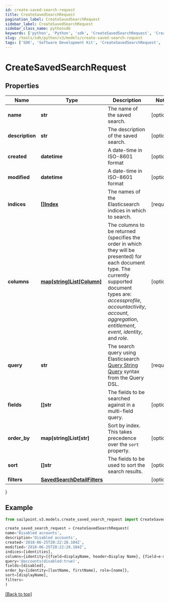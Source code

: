 ```yaml
---
id: create-saved-search-request
title: CreateSavedSearchRequest
pagination_label: CreateSavedSearchRequest
sidebar_label: CreateSavedSearchRequest
sidebar_class_name: pythonsdk
keywords: ['python', 'Python', 'sdk', 'CreateSavedSearchRequest', 'CreateSavedSearchRequest'] 
slug: /tools/sdk/python/v3/models/create-saved-search-request
tags: ['SDK', 'Software Development Kit', 'CreateSavedSearchRequest', 'CreateSavedSearchRequest']
---
```


# CreateSavedSearchRequest


## Properties

Name | Type | Description | Notes
------------ | ------------- | ------------- | -------------
**name** | **str** | The name of the saved search.  | [optional] 
**description** | **str** | The description of the saved search.  | [optional] 
**created** | **datetime** | A date-time in ISO-8601 format | [optional] 
**modified** | **datetime** | A date-time in ISO-8601 format | [optional] 
**indices** | [**[]Index**](index) | The names of the Elasticsearch indices in which to search.  | [required]
**columns** | [**map[string]List[Column]**](https://docs.python.org/3/tutorial/datastructures.html#more-on-lists) | The columns to be returned (specifies the order in which they will be presented) for each document type.  The currently supported document types are: _accessprofile_, _accountactivity_, _account_, _aggregation_, _entitlement_, _event_, _identity_, and _role_.  | [optional] 
**query** | **str** | The search query using Elasticsearch [Query String Query](https://www.elastic.co/guide/en/elasticsearch/reference/5.2/query-dsl-query-string-query.html#query-string) syntax from the Query DSL.  | [required]
**fields** | **[]str** | The fields to be searched against in a multi-field query.  | [optional] 
**order_by** | **map[string]List[str]** | Sort by index. This takes precedence over the `sort` property.  | [optional] 
**sort** | **[]str** | The fields to be used to sort the search results.  | [optional] 
**filters** | [**SavedSearchDetailFilters**](saved-search-detail-filters) |  | [optional] 
}

## Example

```python
from sailpoint.v3.models.create_saved_search_request import CreateSavedSearchRequest

create_saved_search_request = CreateSavedSearchRequest(
name='Disabled accounts',
description='Disabled accounts',
created='2018-06-25T20:22:28.104Z',
modified='2018-06-25T20:22:28.104Z',
indices=[identities],
columns={identity=[{field=displayName, header=Display Name}, {field=e-mail, header=Work Email}]},
query='@accounts(disabled:true)',
fields=[disabled],
order_by={identity=[lastName, firstName], role=[name]},
sort=[displayName],
filters=
)

```
[[Back to top]](#) 

